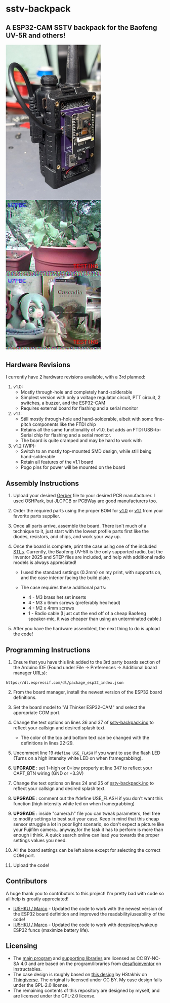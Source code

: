 # sstv-backpack
## A ESP32-CAM SSTV backpack for the Baofeng UV-5R and others!

<img align="center" src="./img/radio.jpg" width="300">
<img align="center" src="./img/sstv1.jpg" width="300">
<img align="center" src="./img/sstv2.jpg" width="300">

## Hardware Revisions
I currently have 2 hardware revisions available, with a 3rd planned: 
1. v1.0:
    * Mostly through-hole and completely hand-solderable
    * Simplest version with only a voltage regulator circuit, PTT circuit, 2 switches, a buzzer, and the ESP32-CAM
    * Requires external board for flashing and a serial monitor
2. v1.1: 
    * Still mostly through-hole and hand-solderable, albeit with some fine-pitch components like the FTDI chip
    * Retains all the same functionality of v1.0, but adds an FTDI USB-to-Serial chip for flashing and a serial monitor.
    * The board is quite cramped and may be hard to work with
3. v1.2 (WIP):
    * Switch to an mostly top-mounted SMD design, while still being hand-solderable
    * Retain all features of the v1.1 board
    * Pogo pins for power will be mounted on the board 

## Assembly Instructions
1. Upload your desired [Gerber](./hardware/gerbers/) file to your desired PCB manufacturer. I used OSHPark, but JLCPCB or PCBWay are good manufacturers too.

2. Order the required parts using the proper BOM for [v1.0](./hardware/v1.0/sstv-backpack.csv) or [v1.1](./hardware/v1.1/sstv-backpack.csv) from your favorite parts supplier.

3. Once all parts arrive, assemble the board. There isn't much of a technique to it, just start with the lowest profile parts first like the diodes, resistors, and chips, and work your way up.

4. Once the board is complete, print the case using one of the included [STLs](./hardware/case). Currently, the Baofeng UV-5R is the only supported radio, but the Inventor 2025 and STEP files are included, and help with additional radio models is always appreciated!

    * I used the standard settings (0.2mm) on my print, with supports on, and the case interior facing the build plate.

    * The case requires these additional parts:
        * 4 - M3 brass het set inserts
        * 4 - M3 x 6mm screws (preferably hex head)
        * 4 - M2 x 4mm screws
        * 1 - Radio cable (I just cut the end off of a cheap Baofeng speaker-mic, it was cheaper than using an unterminated cable.)

5. After you have the hardware assembled, the next thing to do is upload the code!

## Programming Instructions
1. Ensure that you have this link added to the 3rd party boards section of the Arduino IDE (Found under File -> Preferences -> Additional board manager URLs):
```
https://dl.espressif.com/dl/package_esp32_index.json
```

2. From the board manager, install the newest version of the ESP32 board definitions.

3. Set the board model to "AI Thinker ESP32-CAM" and select the appropriate COM port.

4. Change the text options on lines 36 and 37 of [sstv-backpack.ino](./code/sstv-backpack.ino) to reflect your callsign and desired splash text.
    * The color of the top and bottom text can be changed with the definitions in lines 22-29. 

5. Uncomment line 19 ```#define USE_FLASH``` if you want to use the flash LED (Turns on a high intensity white LED on when framegrabbing).
6. **UPGRADE** : set 1=high or 0=low properly at line 347 to reflect your CAPT_BTN wiring (GND or +3.3V)

5. Change the text options on lines 24 and 25 of [sstv-backpack.ino](./code/sstv-backpack.ino) to reflect your callsign and desired splash text.
6. **UPGRADE** : comment out the #define USE_FLASH if you don't want this function (high intensity white led on when framegrabbing)
7. **UPGRADE** : inside "camera.h" file you can tweak parameters, feel free to modify settings to best suit your case. Keep in mind that this cheap sensor struggle a lot in poor light scenario, so don't expect a picture like your Fujifilm camera...anyway,for the task it has to perform is more than enough i think. A quick search online can lead you towards the proper settings values you need.

7. All the board settings can be left alone except for selecting the correct COM port.

8. Upload the code!

## Contributors
 A huge thank you to contributors to this project! I'm pretty bad with code so all help is greatly appreciated!

 * [IU5HKU / Marco](https://github.com/IU5HKU) - Updated the code to work with the newest version of the ESP32 board definition and improved the readability/useability of the code!
 * [IU5HKU / Marco](https://github.com/IU5HKU) - Updated the code to work with deepsleep/wakeup ESP32 funcs (maximize battery life).

## Licensing
* The [main program](./code/sstv-backpack.ino) and [supporting libraries](./code/) are licensed as CC BY-NC-SA 4.0 and are based on the program/libraries from [desafioinventor](https://www.instructables.com/SSTV-Capsule-V2-for-High-Altitude-Balloons/) on Instructables. 
* The case design is roughly based on [this design](https://www.thingiverse.com/thing:5270394) by HStakhiv on [Thingiverse](https://www.thingiverse.com/hstakhiv/designs). The original is licensed under CC BY. My case design falls under the GPL-2.0 license.
* The remaining contents of this repository are designed by myself, and are licensed under the GPL-2.0 license.

